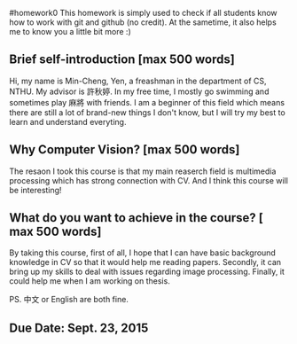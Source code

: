 #homework0
This homework is simply used to check if all students know how to work with git and github (no credit).
At the sametime, it also helps me to know you a little bit more :)

## Brief self-introduction [max 500 words]
  Hi, my name is Min-Cheng, Yen, a freashman in the department of CS, NTHU. My advisor is 許秋婷.
In my free time, I mostly go swimming and sometimes play 麻將  with friends. I am a beginner of this field which means there are still a lot of brand-new things I don't know, but I will try my best to  learn and understand everyting.

## Why Computer Vision? [max 500 words]

  The resaon I took this course is that my main reaserch field is multimedia processing which has strong connection with CV. And I think this course will be interesting!
  
## What do you want to achieve in the course? [ max 500 words]

  By taking this course, first of all, I hope that I can have basic background knowledge in CV so that it would help me reading papers. Secondly, it can bring up my skills to deal with issues regarding image processing. Finally, it could help me when I am working on thesis.
  
PS. 中文 or English are both fine.

## Due Date: Sept. 23, 2015
